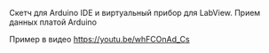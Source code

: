 Скетч для Arduino IDE и виртуальный прибор для LabView. Прием данных платой Arduino

Пример в видео https://youtu.be/whFCOnAd_Cs